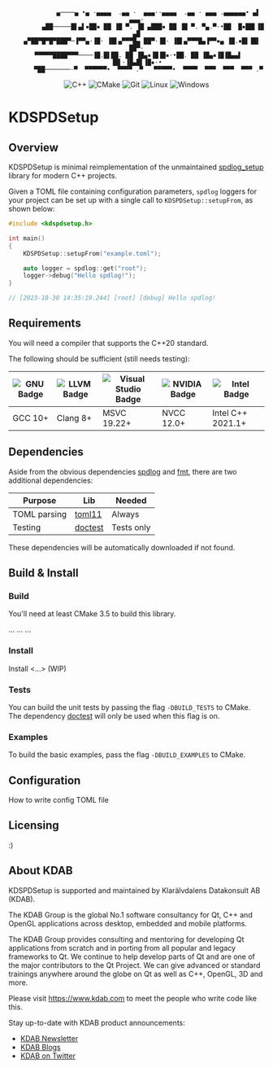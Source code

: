<div align=center>

```
            ▄────▄ •▄ ·▄▄▄▄  .▄▄ ·  ▄▄▄··▄▄▄▄  .▄▄ · ▄▄▄ .▄▄▄▄▄▄• ▄▌ ▄▄▄·
         ▄██─────█▌▄▌▪██▪ ██ ▐█ ▀. ▐█ ▄███▪ ██ ▐█ ▀. ▀▄.▀·•██  █▪██▌▐█ ▄█
   ▄▀██▀█▀█▀███▀─▐▀▀▄·▐█· ▐█▌▄▀▀▀█▄ ██▀·▐█· ▐█▌▄▀▀▀█▄▐▀▀▪▄ ▐█.▪█▌▐█▌ ██▀·
 ▀▀▀▀▀████▀▀▀────▐█.█▌██. ██ ▐█▄▪▐█▐█▪·•██. ██ ▐█▄▪▐█▐█▄▄▌ ▐█▌·▐█▄█▌▐█▪·•
       ▀██───────·▀  ▀▀▀▀▀▀•  ▀▀▀▀ .▀   ▀▀▀▀▀•  ▀▀▀▀  ▀▀▀  ▀▀▀  ▀▀▀ .▀   
```

![C++](https://img.shields.io/badge/c++-%2300599C.svg?style=for-the-badge&logo=c%2B%2B&logoColor=white)
![CMake](https://img.shields.io/badge/CMake-%23008FBA.svg?style=for-the-badge&logo=cmake&logoColor=white)
![Git](https://img.shields.io/badge/git-%23F05033.svg?style=for-the-badge&logo=git&logoColor=white)
![Linux](https://img.shields.io/badge/Linux-FCC624?style=for-the-badge&logo=linux&logoColor=black)
![Windows](https://img.shields.io/badge/Windows-0078D6?style=for-the-badge&logo=windows&logoColor=white)

</div>

# KDSPDSetup

## Overview

KDSPDSetup is minimal reimplementation of the unmaintained [spdlog_setup](https://github.com/guangie88/spdlog_setup)
library for modern C++ projects.

Given a TOML file containing configuration parameters, `spdlog` loggers for your project can be set up with a single
call to `KDSPDSetup::setupFrom`, as shown below:

```cpp
#include <kdspdsetup.h>

int main()
{
    KDSPDSetup::setupFrom("example.toml");

    auto logger = spdlog::get("root");
    logger->debug("Hello spdlog!");
}

// [2023-10-30 14:35:19.244] [root] [debug] Hello spdlog!

```

## Requirements

You will need a compiler that supports the C++20 standard.

The following should be sufficient (still needs testing):

| ![GNU Badge](https://img.shields.io/badge/gcc-A42E2B?logo=gnu&logoColor=fff&style=for-the-badge) | ![LLVM Badge](https://img.shields.io/badge/clang-262D3A?logo=llvm&logoColor=fff&style=for-the-badge) | ![Visual Studio Badge](https://img.shields.io/badge/msvc-5C2D91?logo=visualstudio&logoColor=fff&style=for-the-badge) | ![NVIDIA Badge](https://img.shields.io/badge/nvcc-76B900?logo=nvidia&logoColor=fff&style=for-the-badge) | ![Intel Badge](https://img.shields.io/badge/Intel%20C++-0071C5?logo=intel&logoColor=fff&style=for-the-badge) |
| ------------------------------------------------------------------------------------------------ | ---------------------------------------------------------------------------------------------------- | -------------------------------------------------------------------------------------------------------------------- | --- | ---
| GCC 10+                                                                                          | Clang 8+                                                                                             | MSVC 19.22+                                                                                                          | NVCC 12.0+ | Intel C++ 2021.1+

## Dependencies
Aside from the obvious dependencies [spdlog](https://github.com/gabime/spdlog) and
[fmt](https://github.com/fmtlib/fmt), there are two additional dependencies:

| Purpose      | Lib                                           | Needed     |
| ------------ | --------------------------------------------- | ---------- |
| TOML parsing | [toml11](https://github.com/ToruNiina/toml11) | Always     |
| Testing      | [doctest](https://github.com/doctest/doctest) | Tests only |

These dependencies will be automatically downloaded if not found.

## Build & Install

### Build

You'll need at least CMake 3.5 to build this library.

... ... ...

### Install

Install <...> (WIP)

### Tests

You can build the unit tests by passing the flag `-DBUILD_TESTS` to CMake. The dependency [doctest](https://github.com/doctest/doctest)
will only be used when this flag is on.

### Examples

To build the basic examples, pass the flag `-DBUILD_EXAMPLES` to CMake.

## Configuration

How to write config TOML file

## Licensing

:)

## About KDAB

KDSPDSetup is supported and maintained by Klarälvdalens Datakonsult AB (KDAB).

The KDAB Group is the global No.1 software consultancy for Qt, C++ and
OpenGL applications across desktop, embedded and mobile platforms.

The KDAB Group provides consulting and mentoring for developing Qt applications
from scratch and in porting from all popular and legacy frameworks to Qt.
We continue to help develop parts of Qt and are one of the major contributors
to the Qt Project. We can give advanced or standard trainings anywhere
around the globe on Qt as well as C++, OpenGL, 3D and more.

Please visit <https://www.kdab.com> to meet the people who write code like this.

Stay up-to-date with KDAB product announcements:

- [KDAB Newsletter](https://news.kdab.com)
- [KDAB Blogs](https://www.kdab.com/category/blogs)
- [KDAB on Twitter](https://twitter.com/KDABQt)
